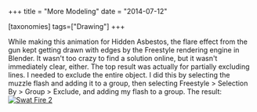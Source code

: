+++
title = "More Modeling"
date = "2014-07-12"

[taxonomies]
tags=["Drawing"]
+++

While making this animation for Hidden Asbestos, the flare effect from the gun kept getting drawn with edges by the Freestyle rendering engine in Blender. It wasn't too crazy to find a solution online, but it wasn't immediately clear, either. The top result was actually for partially excluding lines. I needed to exclude the entire object. I did this by selecting the muzzle flash and adding it to a group, then selecting Freestyle > Selection By > Group > Exclude, and adding my flash to a group. The result:[![Swat Fire 2](http://www.josephcatrambone.com/wp-content/uploads/2014/07/swat_fire_2.gif)](./img/wp-content-uploads-2014-07-swat_fire_2.gif)
